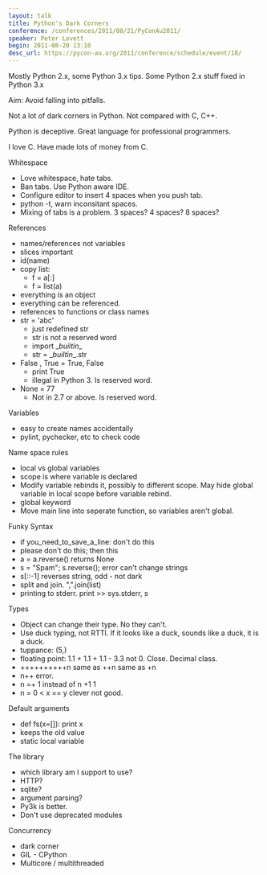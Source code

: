 ```yaml
---
layout: talk
title: Python's Dark Corners
conference: /conferences/2011/08/21/PyConAu2011/
speaker: Peter Lovett
begin: 2011-08-20 13:10
desc_url: https://pycon-au.org/2011/conference/schedule/event/18/
---
```

Mostly Python 2.x, some Python 3.x tips. Some Python 2.x stuff fixed
in Python 3.x

Aim: Avoid falling into pitfalls.

Not a lot of dark corners in Python. Not compared with C, C++.

Python is deceptive. Great language for professional programmers.

I love C. Have made lots of money from C.

Whitespace

* Love whitespace, hate tabs.
* Ban tabs. Use Python aware IDE.
* Configure editor to insert 4 spaces when you push tab.
* python -t, warn inconsitant spaces.
* Mixing of tabs is a problem. 3 spaces? 4 spaces? 8 spaces?

References

* names/references not variables
* slices important
* id(name)
* copy list: 
  * f = a[:]
  * f = list(a)
* everything is an object
* everything can be referenced.
* references to functions or class names
* str = 'abc'
  * just redefined str
  * str is not a reserved word
  * import \__builtin__
  * str = \__builtin__.str
* False , True = True, False
  * print True
  * illegal in Python 3. Is reserved word.
* None = 77
  * Not in 2.7 or above. Is reserved word.

Variables

* easy to create names accidentally
* pylint, pychecker, etc to check code

Name space rules

* local vs global variables
* scope is where variable is declared
* Modify variable rebinds it, possibly to different scope. May hide global
variable in local scope before variable rebind.
* global keyword
* Move main line into seperate function, so variables aren't global.

Funky Syntax

* if you_need_to_save_a_line: don't do this
* please don't do this; then this
* a = a.reverse() returns None
* s = "Spam"; s.reverse();  error can't change strings
* s[::-1] reverses string, odd - not dark
* split and join. ",".join(list)
* printing to stderr. print >> sys.stderr, s

Types

* Object can change their type. No they can't.
* Use duck typing, not RTTl. If it looks like a duck, sounds like a duck, it is a duck.
* tuppance: (5,)
* floating point: 1.1 + 1.1 + 1.1 - 3.3 not 0. Close. Decimal class.
* ++++++++++n same as ++n same as +n
* n++ error.
* n =+ 1 instead of n +1 1
* n = 0 < x == y clever not good.

Default arguments

* def fs(x=[]): print x
* keeps the old value
* static local variable

The library

* which library am I support to use?
* HTTP?
* sqlite?
* argument parsing?
* Py3k is better.
* Don't use deprecated modules

Concurrency

* dark corner
* GIL - CPython
* Multicore / multithreaded
